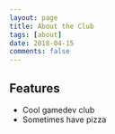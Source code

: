 ```yaml
---
layout: page
title: About the Club
tags: [about]
date: 2018-04-15
comments: false
---
```

    
## Features
* Cool gamedev club
* Sometimes have pizza
